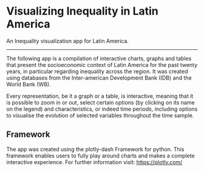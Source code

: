 # Visualizing Inequality in Latin America
An Inequality visualization app for Latin America.
***
The following app is a compilation of interactive charts, graphs and tables that present the socioeconomic context of
 Latin America for the past twenty years, in particular regarding inequality across the region. It was created using databases from the Inter-american Development Bank (IDB) and the World Bank (WB).

Every representation, be it a graph or a table, is interactive, meaning that it is possible to zoom in or out, select certain options (by clicking on its name on the legend) and characteristics, or indeed time periods, including options to visualise the evolution of selected variables throughout the time sample.

## Framework

The app was created using the plotly-dash Framework for python. This framework enables users to fully play around charts and makes a complete interactive experience. For further information visit: https://plotly.com/

